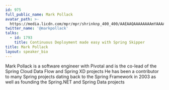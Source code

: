 ```yaml
---
id: 975
full_public_name: Mark Pollack
avatar_path: >-
  https://media.licdn.com/mpr/mpr/shrinknp_400_400/AAEAAQAAAAAAAAmYAAAAJDdlZTc0OGE3LTAxN2ItNGIzNi04MDIzLTg5NzJhYmFlYTg5Ng.jpg
twitter_name: '@markpollack'
talks:
  - id: 1793
    title: Continuous Deployment made easy with Spring Skipper
title: Mark Pollack
layout: speaker_bio
---
```



Mark Pollack is a software engineer with Pivotal and is the co-lead of the Spring Cloud Data Flow and Spring XD projects He has been a contributor to many Spring projects dating back to the Spring Framework in 2003 as well as founding the Spring.NET and Spring Data projects